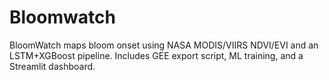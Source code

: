 # Bloomwatch
BloomWatch maps bloom onset using NASA MODIS/VIIRS NDVI/EVI and an LSTM+XGBoost pipeline. Includes GEE export script, ML training, and a Streamlit dashboard.
